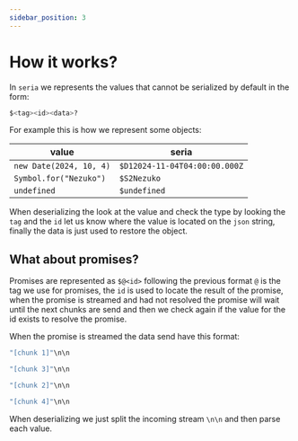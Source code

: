 ```yaml
---
sidebar_position: 3
---
```


# How it works?

In `seria` we represents the values that cannot be serialized by default in the form:

```bash
$<tag><id><data>?
```

For example this is how we represent some objects:

| value                   | seria                         |
| ----------------------- | ----------------------------- |
| `new Date(2024, 10, 4)` | `$D12024-11-04T04:00:00.000Z` |
| `Symbol.for("Nezuko")`  | `$S2Nezuko`                   |
| `undefined`             | `$undefined`                  |

When deserializing the look at the value and check the type by looking the `tag`
and the `id` let us know where the value is located on the `json` string, finally the data
is just used to restore the object.

## What about promises?

Promises are represented as `$@<id>` following the previous format `@` is the tag we use for promises,
the `id` is used to locate the result of the promise, when the promise is streamed and had not resolved
the promise will wait until the next chunks are send and then we check again if the value for the id exists to resolve the promise.

When the promise is streamed the data send have this format:

```js
"[chunk 1]"\n\n

"[chunk 3]"\n\n

"[chunk 2]"\n\n

"[chunk 4]"\n\n
```

When deserializing we just split the incoming stream `\n\n` and then parse each value.
